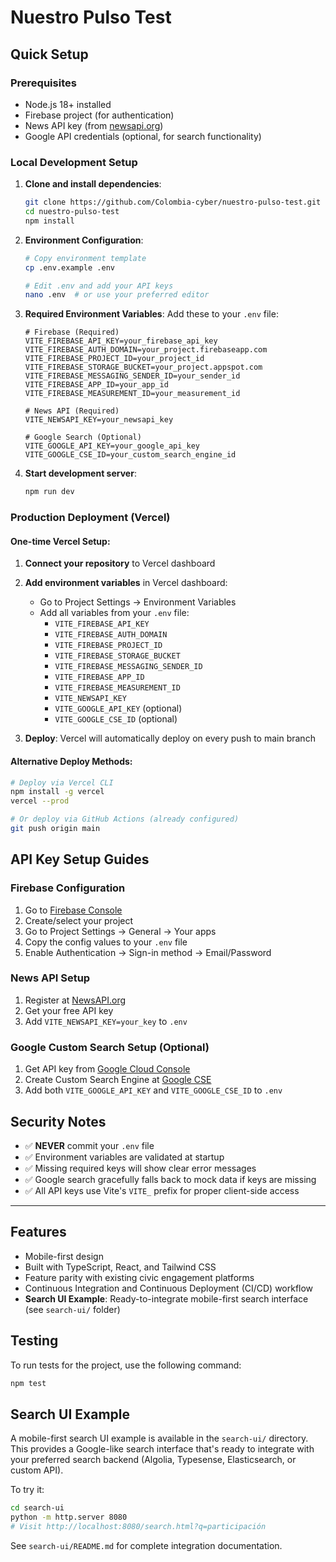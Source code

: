# Nuestro Pulso Test

## Quick Setup

### Prerequisites
- Node.js 18+ installed
- Firebase project (for authentication)
- News API key (from [newsapi.org](https://newsapi.org/register))
- Google API credentials (optional, for search functionality)

### Local Development Setup

1. **Clone and install dependencies**:
   ```bash
   git clone https://github.com/Colombia-cyber/nuestro-pulso-test.git
   cd nuestro-pulso-test
   npm install
   ```

2. **Environment Configuration**:
   ```bash
   # Copy environment template
   cp .env.example .env
   
   # Edit .env and add your API keys
   nano .env  # or use your preferred editor
   ```

3. **Required Environment Variables**:
   Add these to your `.env` file:
   ```env
   # Firebase (Required)
   VITE_FIREBASE_API_KEY=your_firebase_api_key
   VITE_FIREBASE_AUTH_DOMAIN=your_project.firebaseapp.com
   VITE_FIREBASE_PROJECT_ID=your_project_id
   VITE_FIREBASE_STORAGE_BUCKET=your_project.appspot.com
   VITE_FIREBASE_MESSAGING_SENDER_ID=your_sender_id
   VITE_FIREBASE_APP_ID=your_app_id
   VITE_FIREBASE_MEASUREMENT_ID=your_measurement_id

   # News API (Required)
   VITE_NEWSAPI_KEY=your_newsapi_key

   # Google Search (Optional)
   VITE_GOOGLE_API_KEY=your_google_api_key
   VITE_GOOGLE_CSE_ID=your_custom_search_engine_id
   ```

4. **Start development server**:
   ```bash
   npm run dev
   ```

### Production Deployment (Vercel)

#### One-time Vercel Setup:

1. **Connect your repository** to Vercel dashboard
2. **Add environment variables** in Vercel dashboard:
   - Go to Project Settings → Environment Variables
   - Add all variables from your `.env` file:
     - `VITE_FIREBASE_API_KEY`
     - `VITE_FIREBASE_AUTH_DOMAIN` 
     - `VITE_FIREBASE_PROJECT_ID`
     - `VITE_FIREBASE_STORAGE_BUCKET`
     - `VITE_FIREBASE_MESSAGING_SENDER_ID`
     - `VITE_FIREBASE_APP_ID`
     - `VITE_FIREBASE_MEASUREMENT_ID`
     - `VITE_NEWSAPI_KEY`
     - `VITE_GOOGLE_API_KEY` (optional)
     - `VITE_GOOGLE_CSE_ID` (optional)

3. **Deploy**: Vercel will automatically deploy on every push to main branch

#### Alternative Deploy Methods:
```bash
# Deploy via Vercel CLI
npm install -g vercel
vercel --prod

# Or deploy via GitHub Actions (already configured)
git push origin main
```

## API Key Setup Guides

### Firebase Configuration
1. Go to [Firebase Console](https://console.firebase.google.com/)
2. Create/select your project
3. Go to Project Settings → General → Your apps
4. Copy the config values to your `.env` file
5. Enable Authentication → Sign-in method → Email/Password

### News API Setup  
1. Register at [NewsAPI.org](https://newsapi.org/register)
2. Get your free API key
3. Add `VITE_NEWSAPI_KEY=your_key` to `.env`

### Google Custom Search Setup (Optional)
1. Get API key from [Google Cloud Console](https://console.developers.google.com/)
2. Create Custom Search Engine at [Google CSE](https://cse.google.com/cse/)
3. Add both `VITE_GOOGLE_API_KEY` and `VITE_GOOGLE_CSE_ID` to `.env`

## Security Notes

- ✅ **NEVER** commit your `.env` file
- ✅ Environment variables are validated at startup
- ✅ Missing required keys will show clear error messages
- ✅ Google search gracefully falls back to mock data if keys are missing
- ✅ All API keys use Vite's `VITE_` prefix for proper client-side access

---

## Features
- Mobile-first design
- Built with TypeScript, React, and Tailwind CSS
- Feature parity with existing civic engagement platforms
- Continuous Integration and Continuous Deployment (CI/CD) workflow
- **Search UI Example**: Ready-to-integrate mobile-first search interface (see `search-ui/` folder)

## Testing
To run tests for the project, use the following command:
```bash
npm test
```

## Search UI Example
A mobile-first search UI example is available in the `search-ui/` directory. This provides a Google-like search interface that's ready to integrate with your preferred search backend (Algolia, Typesense, Elasticsearch, or custom API).

To try it:
```bash
cd search-ui
python -m http.server 8080
# Visit http://localhost:8080/search.html?q=participación
```

See `search-ui/README.md` for complete integration documentation.